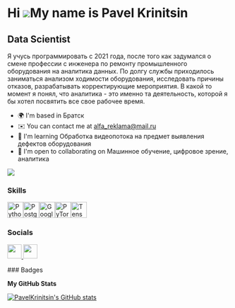 Hi ![](https://user-images.githubusercontent.com/18350557/176309783-0785949b-9127-417c-8b55-ab5a4333674e.gif)My name is Pavel Krinitsin
=======================================================================================================================================

Data Scientist
--------------

Я учусь программировать с 2021 года, после того как задумался о смене профессии с инженера по ремонту промышленного оборудования на аналитика данных. По долгу службы приходилось заниматься анализом ходимости оборудования, исследовать причины отказов, разрабатывать корректирующие мероприятия. В какой то момент я понял, что аналитика - это именно та деятельность, которой я бы хотел посвятить все свое рабочее время.

* 🌍  I'm based in Братск
* ✉️  You can contact me at [alfa\_reklama@mail.ru](mailto:alfa_reklama@mail.ru)
* 🧠  I'm learning Обработка видеопотока на предмет выявления дефектов оборудования
* 🤝  I'm open to collaborating on Машинное обучение, цифровое зрение, аналитика

<a href="https://www.github.com/PavelKrinitsin" target="_blank" rel="noreferrer"><img
src="https://img.shields.io/github/followers/PavelKrinitsin?logo=github&style=for-the-badge&color=0891b2&labelColor=1c1917" /></a>
### Skills

<p align="left">
<a href="https://www.python.org/" target="_blank" rel="noreferrer"><img src="https://raw.githubusercontent.com/danielcranney/readme-generator/main/public/icons/skills/python-colored.svg" width="36" height="36" alt="Python" /></a><a href="https://www.postgresql.org/" target="_blank" rel="noreferrer"><img src="https://raw.githubusercontent.com/danielcranney/readme-generator/main/public/icons/skills/postgresql-colored.svg" width="36" height="36" alt="PostgreSQL" /></a><a href="https://cloud.google.com/" target="_blank" rel="noreferrer"><img src="https://raw.githubusercontent.com/danielcranney/readme-generator/main/public/icons/skills/googlecloud-colored.svg" width="36" height="36" alt="Google Cloud" /></a><a href="https://pytorch.org/" target="_blank" rel="noreferrer"><img src="https://raw.githubusercontent.com/danielcranney/readme-generator/main/public/icons/skills/pytorch-colored.svg" width="36" height="36" alt="PyTorch" /></a><a href="https://www.tensorflow.org/" target="_blank" rel="noreferrer"><img src="https://raw.githubusercontent.com/danielcranney/readme-generator/main/public/icons/skills/tensorflow-colored.svg" width="36" height="36" alt="TensorFlow" /></a>
</p>

### Socials

<p align="left"> <a href="https://discord.com/users/pavel_krinitsin" target="_blank" rel="noreferrer"> <picture> <source media="(prefers-color-scheme: dark)" srcset="https://raw.githubusercontent.com/danielcranney/readme-generator/main/public/icons/socials/discord-dark.svg" /> <source media="(prefers-color-scheme: light)" srcset="https://raw.githubusercontent.com/danielcranney/readme-generator/main/public/icons/socials/discord.svg" /> <img src="https://raw.githubusercontent.com/danielcranney/readme-generator/main/public/icons/socials/discord.svg" width="32" height="32" /> </picture> </a> <a href="https://www.github.com/PavelKrinitsin" target="_blank" rel="noreferrer"> <picture> <source media="(prefers-color-scheme: dark)" srcset="https://raw.githubusercontent.com/danielcranney/readme-generator/main/public/icons/socials/github-dark.svg" /> <source media="(prefers-color-scheme: light)" srcset="https://raw.githubusercontent.com/danielcranney/readme-generator/main/public/icons/socials/github.svg" /> <img src="https://raw.githubusercontent.com/danielcranney/readme-generator/main/public/icons/socials/github.svg" width="32" height="32" /> </picture> </a></p>
### Badges

<b>My GitHub Stats</b>

<a href="http://www.github.com/PavelKrinitsin"><img src="https://github-readme-stats.vercel.app/api?username=PavelKrinitsin&show_icons=true&hide=contribs&count_private=true&title_color=0891b2&text_color=ffffff&icon_color=0891b2&bg_color=1c1917&hide_border=true&show_icons=true" alt="PavelKrinitsin's GitHub stats" /></a>
